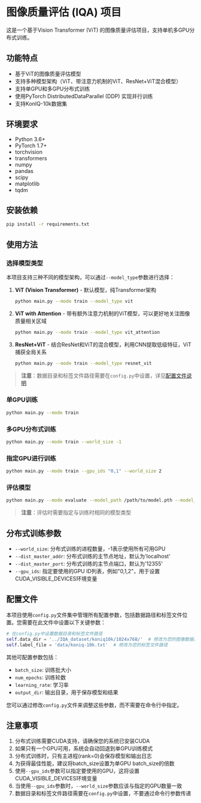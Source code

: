 # 图像质量评估 (IQA) 项目

这是一个基于Vision Transformer (ViT) 的图像质量评估项目，支持单机多GPU分布式训练。

## 功能特点

- 基于ViT的图像质量评估模型
- 支持多种模型架构（ViT、带注意力机制的ViT、ResNet+ViT混合模型）
- 支持单GPU和多GPU分布式训练
- 使用PyTorch DistributedDataParallel (DDP) 实现并行训练
- 支持KonIQ-10k数据集

## 环境要求

- Python 3.6+
- PyTorch 1.7+
- torchvision
- transformers
- numpy
- pandas
- scipy
- matplotlib
- tqdm

## 安装依赖

```bash
pip install -r requirements.txt
```

## 使用方法

### 选择模型类型

本项目支持三种不同的模型架构，可以通过`--model_type`参数进行选择：

1. **ViT (Vision Transformer)** - 默认模型，纯Transformer架构
   ```bash
   python main.py --mode train --model_type vit
   ```

2. **ViT with Attention** - 带有额外注意力机制的ViT模型，可以更好地关注图像质量相关区域
   ```bash
   python main.py --mode train --model_type vit_attention
   ```

3. **ResNet+ViT** - 结合ResNet和ViT的混合模型，利用CNN提取低级特征，ViT捕获全局关系
   ```bash
   python main.py --mode train --model_type resnet_vit
   ```

> **注意**：数据目录和标签文件路径需要在`config.py`中设置，详见[配置文件说明](#配置文件)

### 单GPU训练

```bash
python main.py --mode train
```

### 多GPU分布式训练

```bash
python main.py --mode train --world_size -1
```

### 指定GPU进行训练

```bash
python main.py --mode train --gpu_ids "0,1" --world_size 2
```

### 评估模型

```bash
python main.py --mode evaluate --model_path /path/to/model.pth --model_type vit
```

> **注意**：评估时需要指定与训练时相同的模型类型

## 分布式训练参数

- `--world_size`: 分布式训练的进程数量，-1表示使用所有可用GPU
- `--dist_master_addr`: 分布式训练的主节点地址，默认为'localhost'
- `--dist_master_port`: 分布式训练的主节点端口，默认为'12355'
- `--gpu_ids`: 指定要使用的GPU ID列表，例如"0,1,2"，用于设置CUDA_VISIBLE_DEVICES环境变量

## 配置文件

本项目使用`config.py`文件集中管理所有配置参数，包括数据路径和标签文件位置。您需要在此文件中设置以下关键参数：

```python
# 在config.py中设置数据目录和标签文件路径
self.data_dir = '../IQA_dataset/koniq10k/1024x768/'  # 修改为您的图像数据目录
self.label_file = 'data/koniq-10k.txt'  # 修改为您的标签文件路径
```

其他可配置参数包括：
- `batch_size`: 训练批大小
- `num_epochs`: 训练轮数
- `learning_rate`: 学习率
- `output_dir`: 输出目录，用于保存模型和结果

您可以通过修改`config.py`文件来调整这些参数，而不需要在命令行中指定。

## 注意事项

1. 分布式训练需要CUDA支持，请确保您的系统已安装CUDA
2. 如果只有一个GPU可用，系统会自动回退到单GPU训练模式
3. 分布式训练时，只有主进程(rank=0)会保存模型和输出日志
4. 为获得最佳性能，建议将batch_size设置为单GPU batch_size的倍数
5. 使用`--gpu_ids`参数可以指定要使用的GPU，这将设置CUDA_VISIBLE_DEVICES环境变量
6. 当使用`--gpu_ids`参数时，`--world_size`参数应该与指定的GPU数量一致
7. 数据目录和标签文件路径需要在`config.py`中设置，不要通过命令行参数传递